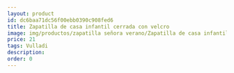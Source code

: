 ```yaml
---
layout: product
id: dc6baa71dc56f00ebb0390c908fed6
title: Zapatilla de casa infantil cerrada con velcro 
image: img/productos/zapatilla señora verano/Zapatilla de casa infantil cerrada con velcro =21=Vulladi.webp
price: 21
tags: Vulladi
description: 
order: 0
---
```

